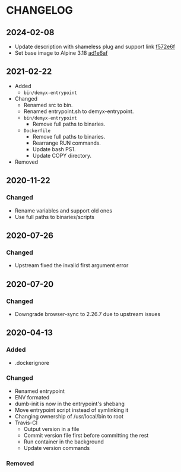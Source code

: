 # CHANGELOG

## 2024-02-08
- Update description with shameless plug and support link [f572e6f](https://github.com/demyxsh/browsersync/commit/f572e6f732d021914f12fb7e7b198c58918dd71b)
- Set base image to Alpine 3.18 [ad1e6af](https://github.com/demyxsh/browsersync/commit/ad1e6aff61311b04cc087a081f0697aef381fa26)

## 2021-02-22
- Added
    - `bin/demyx-entrypoint`
- Changed
    - Renamed src to bin.
    - Renamed entrypoint.sh to demyx-entrypoint.
    - `bin/demyx-entrypoint`
        - Remove full paths to binaries.
    - `Dockerfile`
        - Remove full paths to binaries.
        - Rearrange RUN commands.
        - Update bash PS1.
        - Update COPY directory.
- Removed

## 2020-11-22
### Changed
- Rename variables and support old ones
- Use full paths to binaries/scripts

## 2020-07-26
### Changed
- Upstream fixed the invalid first argument error

## 2020-07-20
### Changed
- Downgrade browser-sync to 2.26.7 due to upstream issues

## 2020-04-13
### Added
- .dockerignore
### Changed
- Renamed entrypoint
- ENV formated
- dumb-init is now in the entrypoint's shebang
- Move entrypoint script instead of symlinking it
- Changing ownership of /usr/local/bin to root
- Travis-CI
    - Output version in a file
    - Commit version file first before committing the rest
    - Run container in the background
    - Update version commands
### Removed
